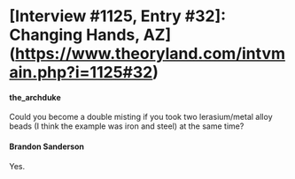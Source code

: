 # [Interview #1125, Entry #32]: Changing Hands, AZ](https://www.theoryland.com/intvmain.php?i=1125#32)

#### the\_archduke

Could you become a double misting if you took two lerasium/metal alloy beads (I think the example was iron and steel) at the same time?

#### Brandon Sanderson

Yes.

